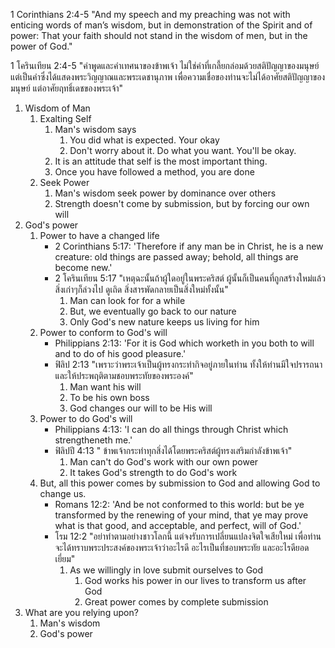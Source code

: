 1 Corinthians 2:4-5 "And my speech and my preaching was not with enticing words of man’s wisdom, but in demonstration of the Spirit and of power: That your faith should not stand in the wisdom of men, but in the power of God."

1 โครินเทียน 2:4-5 "คำพูดและคำเทศนาของข้าพเจ้า ไม่ใช่คำที่เกลี้ยกล่อมด้วยสติปัญญาของมนุษย์ แต่เป็นคำซึ่งได้แสดงพระวิญญาณและพระเดชานุภาพ เพื่อความเชื่อของท่านจะไม่ได้อาศัยสติปัญญาของมนุษย์ แต่อาศัยฤทธิ์เดชของพระเจ้า"

1. Wisdom of Man
    1. Exalting Self
        1. Man's wisdom says 
            1. You did what is expected. Your okay
            2. Don't worry about it. Do what you want. You'll be okay.
        2. It is an attitude that self is the most important thing.
        3. Once you have followed a method, you are done
    2. Seek Power
        1. Man's wisdom seek power by dominance over others
        2. Strength doesn't come by submission, but by forcing our own will
2. God's power
    1. Power to have a changed life
        - 2 Corinthians 5:17: 'Therefore if any man be in Christ, he is a new creature: old things are passed away; behold, all things are become new.'
        - 2 โครินเทียน 5:17 "เหตุฉะนั้นถ้าผู้ใดอยู่ในพระคริสต์ ผู้นั้นก็เป็นคนที่ถูกสร้างใหม่แล้ว สิ่งเก่าๆก็ล่วงไป ดูเถิด สิ่งสารพัดกลายเป็นสิ่งใหม่ทั้งนั้น"
            1. Man can look for for a while
            2. But, we eventually go back to our nature
            3. Only God's new nature keeps us living for him
    2. Power to conform to God's will
        - Philippians 2:13: 'For it is God which worketh in you both to will and to do of his good pleasure.'
        - ฟิลิป 2:13 "เพราะว่าพระเจ้าเป็นผู้ทรงกระทำกิจอยู่ภายในท่าน ทั้งให้ท่านมีใจปรารถนาและให้ประพฤติตามชอบพระทัยของพระองค์"
            1. Man want his will
            2. To be his own boss
            3. God changes our will to be His will
    3. Power to do God's will
        - Philippians 4:13: 'I can do all things through Christ which strengtheneth me.'
        -  ฟิลิปปี 4:13 " ข้าพเจ้ากระทำทุกสิ่งได้โดยพระคริสต์ผู้ทรงเสริมกำลังข้าพเจ้า"
            1. Man can't do God's work with our own power
            2. It takes God's strength to do God's work
    4. But, all this power comes by submission to God and allowing God to change us.
        - Romans 12:2: 'And be not conformed to this world: but be ye transformed by the renewing of your mind, that ye may prove what is that good, and acceptable, and perfect, will of God.'
        - โรม 12:2 "อย่าทำตามอย่างชาวโลกนี้ แต่จงรับการเปลี่ยนแปลงจิตใจเสียใหม่ เพื่อท่านจะได้ทราบพระประสงค์ของพระเจ้าว่าอะไรดี อะไรเป็นที่ชอบพระทัย และอะไรดียอดเยี่ยม"
            1. As we willingly in love submit ourselves to God
                1. God works his power in our lives to transform us after God
                2. Great power comes by complete submission
3. What are you relying upon?
    1. Man's wisdom
    2. God's power